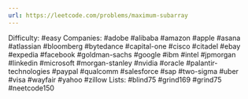 ```yaml
---
url: https://leetcode.com/problems/maximum-subarray
---
```


Difficulty: #easy
Companies: #adobe #alibaba #amazon #apple #asana #atlassian #bloomberg #bytedance #capital-one #cisco #citadel #ebay #expedia #facebook #goldman-sachs #google #ibm #intel #jpmorgan #linkedin #microsoft #morgan-stanley #nvidia #oracle #palantir-technologies #paypal #qualcomm #salesforce #sap #two-sigma #uber #visa #wayfair #yahoo #zillow
Lists: #blind75 #grind169 #grind75 #neetcode150